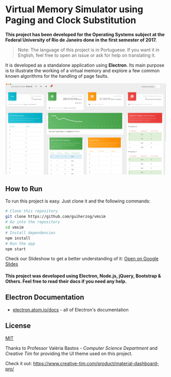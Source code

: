 # Virtual Memory Simulator using Paging and Clock Substitution

**This project has been developed for the Operating Systems subject at the Federal University of Rio de Janeiro done in the first semester of 2017.**

> Note: The language of this project is in Portuguese. If you want it in English, feel free to open an issue or ask for help on translating it.

It is developed as a standalone application using **Electron**. Its main purpose is to illustrate the working of a virtual memory and explore a few common known algorithms for the handling of page faults.

![Image of Dashboard](https://github.com/guiherzog/vmsim/blob/master/assets/img/demo.png?raw=true)

## How to Run
To run this project is easy. Just clone it and the following commands:
```bash
# Clone this repository
git clone https://github.com/guiherzog/vmsim
# Go into the repository
cd vmsim
# Install dependencies
npm install
# Run the app
npm start
```

Check our Slideshow to get a better understanding of it: [Open on Google Slides]( https://docs.google.com/presentation/d/1RkHYf1MC1XA6na4kNTl1VE2YlssxpOwJ6jb7c9DQ7oo/pub?start=false&loop=false&delayms=3000)

#### This project was developed using Electron, Node.js, jQuery, Bootstrap & Others. Feel free to read their docs if you need any help.

## Electron Documentation
- [electron.atom.io/docs](http://electron.atom.io/docs) - all of Electron's documentation

## License

[MIT](LICENSE.md)

Thanks to Professor Valéria Bastos - *Computer Science Department* and *Creative Tim* for providing the UI theme used on this project.

Check it out: https://www.creative-tim.com/product/material-dashboard-pro/
